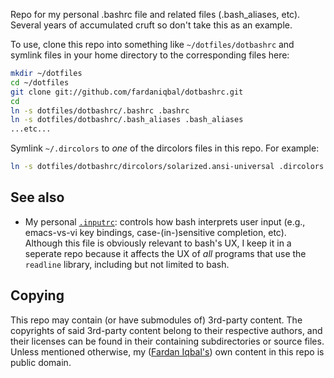 Repo for my personal .bashrc file and related files (.bash_aliases,
etc).  Several years of accumulated cruft so don't take this as an
example.

To use, clone this repo into something like `~/dotfiles/dotbashrc` and
symlink files in your home directory to the corresponding files here:

```bash
mkdir ~/dotfiles
cd ~/dotfiles
git clone git://github.com/fardaniqbal/dotbashrc.git
cd
ln -s dotfiles/dotbashrc/.bashrc .bashrc
ln -s dotfiles/dotbashrc/.bash_aliases .bash_aliases
...etc...
```

Symlink `~/.dircolors` to _one_ of the dircolors files in this repo.
For example:

```bash
ln -s dotfiles/dotbashrc/dircolors/solarized.ansi-universal .dircolors
```

## See also

* My personal [`.inputrc`](inputrc): controls how bash interprets user
  input (e.g., emacs-vs-vi key bindings, case-(in-)sensitive completion,
  etc).  Although this file is obviously relevant to bash's UX, I keep it
  in a seperate repo because it affects the UX of _all_ programs that use
  the `readline` library, including but not limited to bash.

[inputrc]: https://github.com/fardaniqbal/dotmisc/blob/master/.inputrc

## Copying

This repo may contain (or have submodules of) 3rd-party content.  The
copyrights of said 3rd-party content belong to their respective authors,
and their licenses can be found in their containing subdirectories or
source files.  Unless mentioned otherwise, my ([Fardan
Iqbal's](https://github.com/fardaniqbal)) own content in this repo is
public domain.
